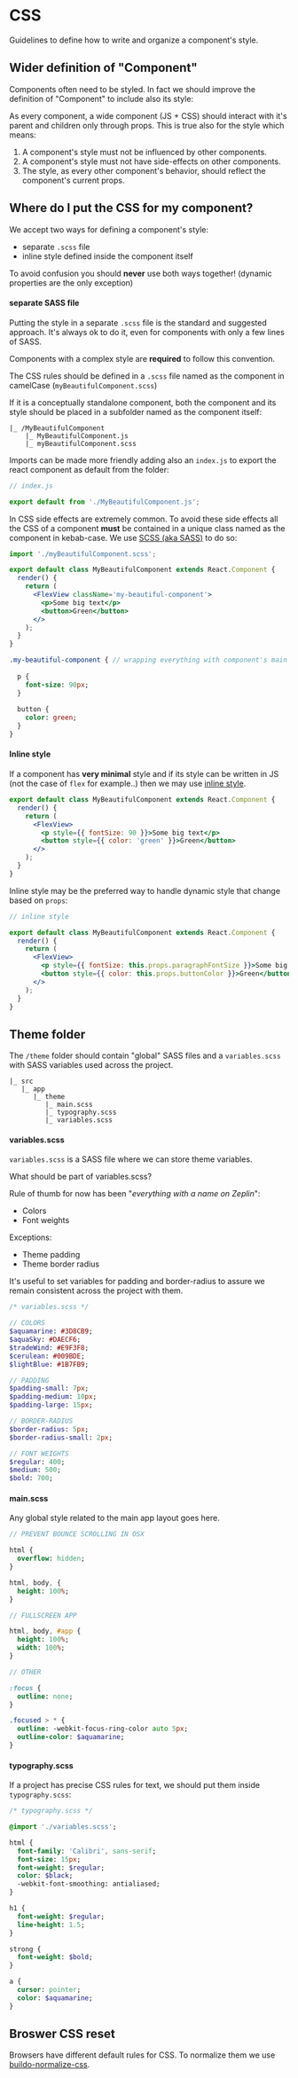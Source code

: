 # CSS
Guidelines to define how to write and organize a component's style.

## Wider definition of "Component"
Components often need to be styled. In fact we should improve the definition of "Component" to include also its style:

As every component, a wide component (JS + CSS) should interact with it's parent and children only through props. This is true also for the style which means:

1. A component's style must not be influenced by other components.
2. A component's style must not have side-effects on other components.
3. The style, as every other component's behavior, should reflect the component's current props.

## Where do I put the CSS for my component?
We accept two ways for defining a component's style:
- separate `.scss` file
- inline style defined inside the component itself

To avoid confusion you should **never** use both ways together! (dynamic properties are the only exception)

#### separate SASS file
Putting the style in a separate `.scss` file is the standard and suggested approach.
It's always ok to do it, even for components with only a few lines of SASS. 

Components with a complex style are **required** to follow this convention.

The CSS rules should be defined in a `.scss` file named as the component in camelCase (`myBeautifulComponent.scss`)


If it is a conceptually standalone component, both the component and its style should be placed in a subfolder named as the component itself:

```
|_ /MyBeautifulComponent
    |_ MyBeautifulComponent.js
    |_ myBeautifulComponent.scss
```

Imports can be made more friendly adding also an `index.js` to export the react component as default from the folder:

```js
// index.js

export default from './MyBeautifulComponent.js';
```

In CSS side effects are extremely common. To avoid these side effects all the CSS of a component **must** be contained in a unique class named as the component in kebab-case. We use [SCSS (aka SASS)](http://sass-lang.com/guide) to do so:

```jsx
import './myBeautifulComponent.scss';

export default class MyBeautifulComponent extends React.Component {
  render() {
    return (
      <FlexView className='my-beautiful-component'>
        <p>Some big text</p>
        <button>Green</button>
      </>
    );
  }
}
```

```sass
.my-beautiful-component { // wrapping everything with component's main className is needed to avoid side effects
  
  p {
    font-size: 90px;
  }
  
  button {
    color: green;
  }
}
```

#### Inline style
If a component has **very minimal** style and if its style can be written in JS (not the case of `flex` for example..) then we may use [inline style](https://facebook.github.io/react/tips/inline-styles.html).

```jsx
export default class MyBeautifulComponent extends React.Component {
  render() {
    return (
      <FlexView>
        <p style={{ fontSize: 90 }}>Some big text</p>
        <button style={{ color: 'green' }}>Green</button>
      </>
    );
  }
}
```

Inline style may be the preferred way to handle dynamic style that change based on `props`:

```jsx
// inline style

export default class MyBeautifulComponent extends React.Component {
  render() {
    return (
      <FlexView>
        <p style={{ fontSize: this.props.paragraphFontSize }}>Some big text</p>
        <button style={{ color: this.props.buttonColor }}>Green</button>
      </>
    );
  }
}
```

## Theme folder
The `/theme` folder should contain "global" SASS files and a `variables.scss` with SASS variables used across the project.

```
|_ src
   |_ app
      |_ theme
         |_ main.scss
         |_ typography.scss
         |_ variables.scss
```

#### variables.scss
`variables.scss` is a SASS file where we can store theme variables.

What should be part of variables.scss?

Rule of thumb for now has been "*everything with a name on Zeplin*":
 - Colors
 - Font weights

Exceptions:
 - Theme padding
 - Theme border radius

It's useful to set variables for padding and border-radius to assure we remain consistent across the project with them.

```sass
/* variables.scss */

// COLORS
$aquamarine: #3D8CB9;
$aquaSky: #DAECF6;
$tradeWind: #E9F3F8;
$cerulean: #009BDE;
$lightBlue: #1B7FB9;

// PADDING
$padding-small: 7px;
$padding-medium: 10px;
$padding-large: 15px;

// BORDER-RADIUS
$border-radius: 5px;
$border-radius-small: 2px;

// FONT WEIGHTS
$regular: 400;
$medium: 500;
$bold: 700;
```

#### main.scss
Any global style related to the main app layout goes here.

```sass
// PREVENT BOUNCE SCROLLING IN OSX

html {
  overflow: hidden;
}

html, body, {
  height: 100%;
}

// FULLSCREEN APP

html, body, #app {
  height: 100%;
  width: 100%;
}

// OTHER

:focus {
  outline: none;
}

.focused > * {
  outline: -webkit-focus-ring-color auto 5px;
  outline-color: $aquamarine;
}

```

#### typography.scss
If a project has precise CSS rules for text, we should put them inside `typography.scss`:

```sass
/* typography.scss */

@import './variables.scss';

html {
  font-family: 'Calibri', sans-serif;
  font-size: 15px;
  font-weight: $regular;
  color: $black;
  -webkit-font-smoothing: antialiased;
}

h1 {
  font-weight: $regular;
  line-height: 1.5;
}

strong {
  font-weight: $bold;
}

a {
  cursor: pointer;
  color: $aquamarine;
}

```

## Broswer CSS reset
Browsers have different default rules for CSS. To normalize them we use [buildo-normalize-css](https://github.com/buildo/normalize-css).